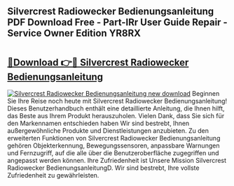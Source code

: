 ## Silvercrest Radiowecker Bedienungsanleitung PDF Download Free - Part-IRr User Guide Repair - Service Owner Edition YR8RX

# <h2><a href="http://df62i9.blite.top/?on=Silvercrest+Radiowecker+Bedienungsanleitung">🔗Download 👉🔴 Silvercrest Radiowecker Bedienungsanleitung</a></h2>

[![Silvercrest Radiowecker Bedienungsanleitung new download](https://i.imgur.com/lujVjoI.png)](http://df62i9.blite.top/?on=Silvercrest+Radiowecker+Bedienungsanleitung)
Beginnen Sie Ihre Reise noch heute mit Silvercrest Radiowecker Bedienungsanleitung! Dieses Benutzerhandbuch enthält eine detaillierte Anleitung, die Ihnen hilft, das Beste aus Ihrem Produkt herauszuholen. Vielen Dank, dass Sie sich für den Markennamen entschieden haben Wir sind bestrebt, Ihnen außergewöhnliche Produkte und Dienstleistungen anzubieten. Zu den erweiterten Funktionen von Silvercrest Radiowecker Bedienungsanleitung gehören Objekterkennung, Bewegungssensoren, anpassbare Warnungen und Fernzugriff, auf die alle über die Benutzeroberfläche zugegriffen und angepasst werden können. Ihre Zufriedenheit ist Unsere Mission Silvercrest Radiowecker BedienungsanleitungD. Wir sind bestrebt, Ihre vollste Zufriedenheit zu gewährleisten.

